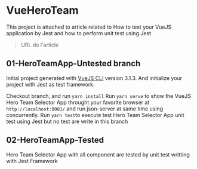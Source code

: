 # VueHeroTeam
This project is attached to article related to How to test your VueJS application by Jest and how to perform unit test using Jest

> URL de l'article

## 01-HeroTeamApp-Untested branch
Initial project generated with [VueJS CLI](https://cli.vuejs.org/) version 3.1.3. And initialize your project with Jest as test framework.

Checkout branch, and run `yarn install`
Run `yarn serve` to show the VueJS Hero Team Selector App throught your favorite browser at `http://localhost:8081/` and run json-server at same time using concurrently.
Run `yarn test`to execute test Hero Team Selector App unit test using Jest but no test are write in this branch

## 02-HeroTeamApp-Tested
Hero Team Selector App with all component are tested by unit test writting with Jest Framework
